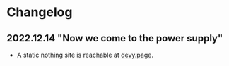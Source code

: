 # Changelog

## 2022.12.14 "Now we come to the power supply"

- A static nothing site is reachable at [devy.page](https://devy.page).
